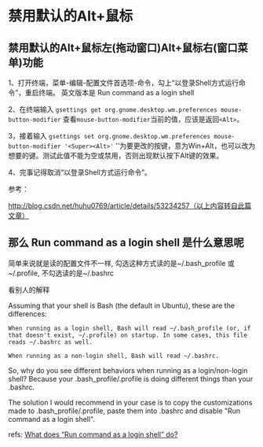 # 禁用默认的Alt+鼠标

## 禁用默认的Alt+鼠标左(拖动窗口)Alt+鼠标右(窗口菜单)功能

1、打开终端，菜单-编辑-配置文件首选项-命令，勾上“以登录Shell方式运行命令”，重启终端。
    英文版本是 Run command as a login shell

2、在终端输入 `gsettings get org.gnome.desktop.wm.preferences mouse-button-modifier`
查看`mouse-button-modifier`当前的值，应该是返回`<Alt>`。

3，接着输入 `gsettings set org.gnome.desktop.wm.preferences mouse-button-modifier '<Super><Alt>'`
'<Super><Alt>'为要更改的按键，意为Win+Alt，也可以改为想要的键。测试此值不能为空或禁用，否则出现默认按下Alt键的效果。

4、完事记得取消“以登录Shell方式运行命令”。

参考：

http://blog.csdn.net/huhu0769/article/details/53234257（以上内容转自此篇文章）


## 那么 Run command as a login shell 是什么意思呢
简单来说就是读的配置文件不一样, 勾选这种方式读的是~/.bash_profile 或 ~/.profile, 不勾选读的是~/.bashrc

看别人的解释

Assuming that your shell is Bash (the default in Ubuntu), these are the differences:

    When running as a login shell, Bash will read ~/.bash_profile (or, if that doesn't exist, ~/.profile) on startup. In some cases, this file reads ~/.bashrc as well.

    When running as a non-login shell, Bash will read ~/.bashrc.

So, why do you see different behaviors when running as a login/non-login shell? Because your .bash_profile/.profile is doing different things than your .bashrc.

The solution I would recommend in your case is to copy the customizations made to .bash_profile/.profile, paste them into .bashrc and disable "Run command as a login shell".

refs:
[What does “Run command as a login shell” do?](https://askubuntu.com/questions/333446/what-does-run-command-as-a-login-shell-do)  
